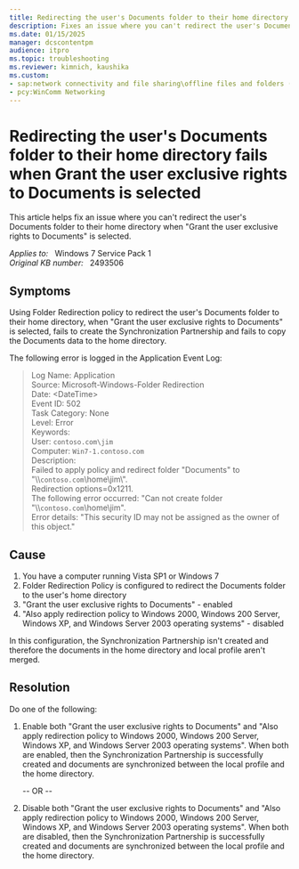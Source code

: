 ```yaml
---
title: Redirecting the user's Documents folder to their home directory fails when Grant the user exclusive rights to Documents is selected
description: Fixes an issue where you can't redirect the user's Documents folder to their home directory.
ms.date: 01/15/2025
manager: dcscontentpm
audience: itpro
ms.topic: troubleshooting
ms.reviewer: kimnich, kaushika
ms.custom:
- sap:network connectivity and file sharing\offline files and folders (csc)
- pcy:WinComm Networking
---
```

# Redirecting the user's Documents folder to their home directory fails when Grant the user exclusive rights to Documents is selected

This article helps fix an issue where you can't redirect the user's Documents folder to their home directory when "Grant the user exclusive rights to Documents" is selected.

_Applies to:_ &nbsp; Windows 7 Service Pack 1  
_Original KB number:_ &nbsp; 2493506

## Symptoms

Using Folder Redirection policy to redirect the user's Documents folder to their home directory, when "Grant the user exclusive rights to Documents" is selected, fails to create the Synchronization Partnership and fails to copy the Documents data to the home directory.

The following error is logged in the Application Event Log:

> Log Name: Application  
Source: Microsoft-Windows-Folder Redirection  
Date: \<DateTime>  
Event ID: 502  
Task Category: None  
Level: Error  
Keywords:  
User: `contoso.com\jim`  
Computer: `Win7-1.contoso.com`  
Description:  
Failed to apply policy and redirect folder "Documents" to "\\\\`contoso.com`\\home\\jim\\".  
Redirection options=0x1211.  
The following error occurred: "Can not create folder "\\\\`contoso.com`\\home\\jim".  
 Error details: "This security ID may not be assigned as the owner of this object."  

## Cause

1. You have a computer running Vista SP1 or Windows 7
2. Folder Redirection Policy is configured to redirect the Documents folder to the user's home directory
3. "Grant the user exclusive rights to Documents" - enabled
4. "Also apply redirection policy to Windows 2000, Windows 200 Server, Windows XP, and Windows Server 2003 operating systems" - disabled

In this configuration, the Synchronization Partnership isn't created and therefore the documents in the home directory and local profile aren't merged.

## Resolution

Do one of the following:

1. Enable both "Grant the user exclusive rights to Documents" and "Also apply redirection policy to Windows 2000, Windows 200 Server, Windows XP, and Windows Server 2003 operating systems". When both are enabled, then the Synchronization Partnership is successfully created and documents are synchronized between the local profile and the home directory.

    -- OR --

2. Disable both "Grant the user exclusive rights to Documents" and "Also apply redirection policy to Windows 2000, Windows 200 Server, Windows XP, and Windows Server 2003 operating systems". When both are disabled, then the Synchronization Partnership is successfully created and documents are synchronized between the local profile and the home directory.
